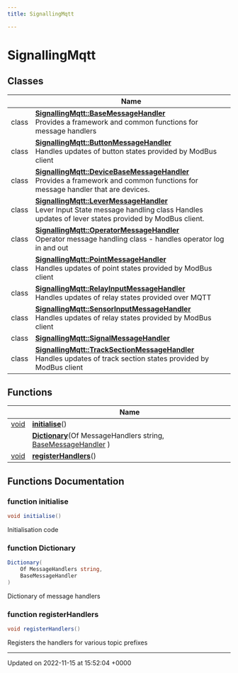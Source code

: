 ```yaml
---
title: SignallingMqtt

---
```


# SignallingMqtt



## Classes

|                | Name           |
| -------------- | -------------- |
| class | **[SignallingMqtt::BaseMessageHandler](/SignallingSystem-doc/vb/Classes/classSignallingMqtt_1_1BaseMessageHandler/)** <br>Provides a framework and common functions for message handlers  |
| class | **[SignallingMqtt::ButtonMessageHandler](/SignallingSystem-doc/vb/Classes/classSignallingMqtt_1_1ButtonMessageHandler/)** <br>Handles updates of button states provided by ModBus client  |
| class | **[SignallingMqtt::DeviceBaseMessageHandler](/SignallingSystem-doc/vb/Classes/classSignallingMqtt_1_1DeviceBaseMessageHandler/)** <br>Provides a framework and common functions for message handler that are devices.  |
| class | **[SignallingMqtt::LeverMessageHandler](/SignallingSystem-doc/vb/Classes/classSignallingMqtt_1_1LeverMessageHandler/)** <br>Lever Input State message handling class Handles updates of lever states provided by ModBus client.  |
| class | **[SignallingMqtt::OperatorMessageHandler](/SignallingSystem-doc/vb/Classes/classSignallingMqtt_1_1OperatorMessageHandler/)** <br>Operator message handling class - handles operator log in and out  |
| class | **[SignallingMqtt::PointMessageHandler](/SignallingSystem-doc/vb/Classes/classSignallingMqtt_1_1PointMessageHandler/)** <br>Handles updates of point states provided by ModBus client  |
| class | **[SignallingMqtt::RelayInputMessageHandler](/SignallingSystem-doc/vb/Classes/classSignallingMqtt_1_1RelayInputMessageHandler/)** <br>Handles updates of relay states provided over MQTT  |
| class | **[SignallingMqtt::SensorInputMessageHandler](/SignallingSystem-doc/vb/Classes/classSignallingMqtt_1_1SensorInputMessageHandler/)** <br>Handles updates of relay states provided by ModBus client  |
| class | **[SignallingMqtt::SignalMessageHandler](/SignallingSystem-doc/vb/Classes/classSignallingMqtt_1_1SignalMessageHandler/)**  |
| class | **[SignallingMqtt::TrackSectionMessageHandler](/SignallingSystem-doc/vb/Classes/classSignallingMqtt_1_1TrackSectionMessageHandler/)** <br>Handles updates of track section states provided by ModBus client  |

## Functions

|                | Name           |
| -------------- | -------------- |
| [void](/SignallingSystem-doc/vb/Files/SerialPixelLeds_8vb/#variable-void) | **[initialise](/SignallingSystem-doc/vb/Namespaces/namespaceSignallingMqtt/#function-initialise)**() |
| | **[Dictionary](/SignallingSystem-doc/vb/Namespaces/namespaceSignallingMqtt/#function-dictionary)**(Of MessageHandlers string, [BaseMessageHandler](/SignallingSystem-doc/vb/Classes/classSignallingMqtt_1_1BaseMessageHandler/) ) |
| [void](/SignallingSystem-doc/vb/Files/SerialPixelLeds_8vb/#variable-void) | **[registerHandlers](/SignallingSystem-doc/vb/Namespaces/namespaceSignallingMqtt/#function-registerhandlers)**() |


## Functions Documentation

### function initialise

```csharp
void initialise()
```


Initialisation code


### function Dictionary

```csharp
Dictionary(
    Of MessageHandlers string,
    BaseMessageHandler 
)
```


Dictionary of message handlers


### function registerHandlers

```csharp
void registerHandlers()
```


Registers the handlers for various topic prefixes






-------------------------------

Updated on 2022-11-15 at 15:52:04 +0000